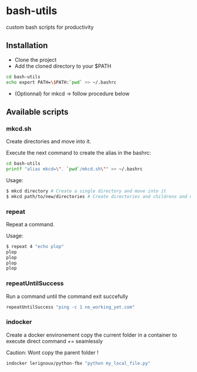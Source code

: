 # bash-utils
custom bash scripts for productivity

## Installation
- Clone the project  
- Add the cloned directory to your $PATH  
```bash
cd bash-utils
echo export PATH=\$PATH:`pwd` >> ~/.bashrc
```

- (Optionnal) for mkcd -> follow procedure below  

## Available scripts
### mkcd.sh
Create directories and move into it.

Execute the next command to create the alias in the bashrc:
```bash
cd bash-utils
printf "alias mkcd=\". `pwd`/mkcd.sh\"" >> ~/.bashrc
```

Usage:

```bash
$ mkcd directory # Create a single directory and move into it
$ mkcd path/to/new/directories # Create directories and childrens and move in the last child
```

### repeat
Repeat a command.

Usage:

```bash
$ repeat 4 "echo plop"
plop
plop
plop
plop
```

### repeatUntilSuccess
Run a command until the command exit succefully  
```bash
repeatUntilSuccess "ping -c 1 no_working_yet.com"
```

### indocker
Create a docker environement copy the current folder in a container to execute direct command += seamlessly  

Caution: Wont copy the parent folder !  

```bash
indocker lerignoux/python-fbx "python my_local_file.py"
```
